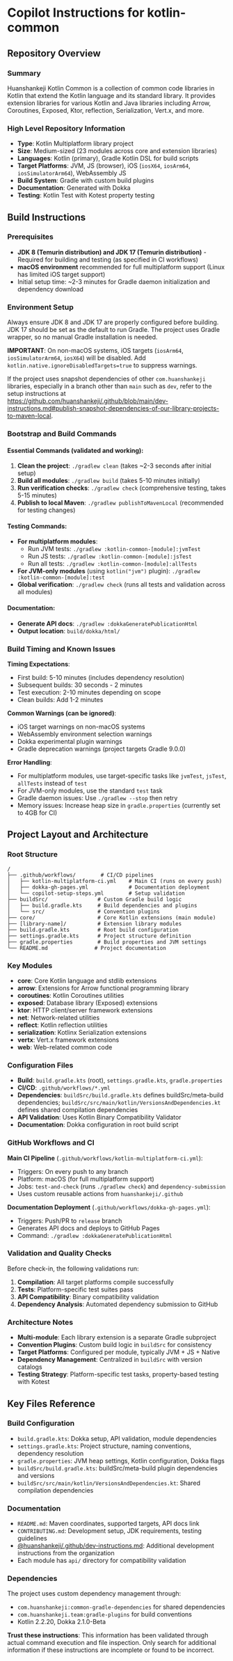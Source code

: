 # Copilot Instructions for kotlin-common

## Repository Overview

### Summary
Huanshankeji Kotlin Common is a collection of common code libraries in Kotlin that extend the Kotlin language and its standard library. It provides extension libraries for various Kotlin and Java libraries including Arrow, Coroutines, Exposed, Ktor, reflection, Serialization, Vert.x, and more.

### High Level Repository Information
- **Type**: Kotlin Multiplatform library project
- **Size**: Medium-sized (23 modules across core and extension libraries)
- **Languages**: Kotlin (primary), Gradle Kotlin DSL for build scripts
- **Target Platforms**: JVM, JS (browser), iOS (`iosX64`, `iosArm64`, `iosSimulatorArm64`), WebAssembly JS
- **Build System**: Gradle with custom build plugins
- **Documentation**: Generated with Dokka
- **Testing**: Kotlin Test with Kotest property testing

## Build Instructions

### Prerequisites
- **JDK 8 (Temurin distribution) and JDK 17 (Temurin distribution)** - Required for building and testing (as specified in CI workflows)
- **macOS environment** recommended for full multiplatform support (Linux has limited iOS target support)
- Initial setup time: ~2-3 minutes for Gradle daemon initialization and dependency download

### Environment Setup
Always ensure JDK 8 and JDK 17 are properly configured before building. JDK 17 should be set as the default to run Gradle. The project uses Gradle wrapper, so no manual Gradle installation is needed.

**IMPORTANT**: On non-macOS systems, iOS targets (`iosArm64`, `iosSimulatorArm64`, `iosX64`) will be disabled. Add `kotlin.native.ignoreDisabledTargets=true` to suppress warnings.

If the project uses snapshot dependencies of other `com.huanshankeji` libraries, especially in a branch other than `main` such as `dev`, refer to the setup instructions at <https://github.com/huanshankeji/.github/blob/main/dev-instructions.md#publish-snapshot-dependencies-of-our-library-projects-to-maven-local>.

### Bootstrap and Build Commands

#### Essential Commands (validated and working):
1. **Clean the project**: `./gradlew clean` (takes ~2-3 seconds after initial setup)
2. **Build all modules**: `./gradlew build` (takes 5-10 minutes initially)
3. **Run verification checks**: `./gradlew check` (comprehensive testing, takes 5-15 minutes)
4. **Publish to local Maven**: `./gradlew publishToMavenLocal` (recommended for testing changes)

#### Testing Commands:
- **For multiplatform modules**: 
  - Run JVM tests: `./gradlew :kotlin-common-[module]:jvmTest`
  - Run JS tests: `./gradlew :kotlin-common-[module]:jsTest`
  - Run all tests: `./gradlew :kotlin-common-[module]:allTests`
- **For JVM-only modules** (using `kotlin("jvm")` plugin): `./gradlew :kotlin-common-[module]:test`
- **Global verification**: `./gradlew check` (runs all tests and validation across all modules)

#### Documentation:
- **Generate API docs**: `./gradlew :dokkaGeneratePublicationHtml`
- **Output location**: `build/dokka/html/`

### Build Timing and Known Issues

**Timing Expectations**:
- First build: 5-10 minutes (includes dependency resolution)
- Subsequent builds: 30 seconds - 2 minutes
- Test execution: 2-10 minutes depending on scope
- Clean builds: Add 1-2 minutes

**Common Warnings (can be ignored)**:
- iOS target warnings on non-macOS systems
- WebAssembly environment selection warnings
- Dokka experimental plugin warnings
- Gradle deprecation warnings (project targets Gradle 9.0.0)

**Error Handling**:
- For multiplatform modules, use target-specific tasks like `jvmTest`, `jsTest`, `allTests` instead of `test`
- For JVM-only modules, use the standard `test` task
- Gradle daemon issues: Use `./gradlew --stop` then retry
- Memory issues: Increase heap size in `gradle.properties` (currently set to 4GB for CI)

## Project Layout and Architecture

### Root Structure
```
/
├── .github/workflows/        # CI/CD pipelines
│   ├── kotlin-multiplatform-ci.yml    # Main CI (runs on every push)
│   ├── dokka-gh-pages.yml             # Documentation deployment 
│   └── copilot-setup-steps.yml        # Setup validation
├── buildSrc/                # Custom Gradle build logic
│   ├── build.gradle.kts     # Build dependencies and plugins
│   └── src/                 # Convention plugins
├── core/                    # Core Kotlin extensions (main module)
├── [library-name]/          # Extension library modules
├── build.gradle.kts         # Root build configuration
├── settings.gradle.kts      # Project structure definition
├── gradle.properties        # Build properties and JVM settings
└── README.md               # Project documentation
```

### Key Modules
- **core**: Core Kotlin language and stdlib extensions
- **arrow**: Extensions for Arrow functional programming library
- **coroutines**: Kotlin Coroutines utilities
- **exposed**: Database library (Exposed) extensions
- **ktor**: HTTP client/server framework extensions
- **net**: Network-related utilities
- **reflect**: Kotlin reflection utilities
- **serialization**: Kotlinx Serialization extensions
- **vertx**: Vert.x framework extensions
- **web**: Web-related common code

### Configuration Files
- **Build**: `build.gradle.kts` (root), `settings.gradle.kts`, `gradle.properties`
- **CI/CD**: `.github/workflows/*.yml`
- **Dependencies**: `buildSrc/build.gradle.kts` defines buildSrc/meta-build dependencies; `buildSrc/src/main/kotlin/VersionsAndDependencies.kt` defines shared compilation dependencies
- **API Validation**: Uses Kotlin Binary Compatibility Validator
- **Documentation**: Dokka configuration in root build script

### GitHub Workflows and CI
**Main CI Pipeline** (`.github/workflows/kotlin-multiplatform-ci.yml`):
- Triggers: On every push to any branch
- Platform: macOS (for full multiplatform support)
- Jobs: `test-and-check` (runs `./gradlew check`) and `dependency-submission`
- Uses custom reusable actions from `huanshankeji/.github`

**Documentation Deployment** (`.github/workflows/dokka-gh-pages.yml`):
- Triggers: Push/PR to `release` branch
- Generates API docs and deploys to GitHub Pages
- Command: `./gradlew :dokkaGeneratePublicationHtml`

### Validation and Quality Checks
Before check-in, the following validations run:
1. **Compilation**: All target platforms compile successfully
2. **Tests**: Platform-specific test suites pass
3. **API Compatibility**: Binary compatibility validation
4. **Dependency Analysis**: Automated dependency submission to GitHub

### Architecture Notes
- **Multi-module**: Each library extension is a separate Gradle subproject
- **Convention Plugins**: Custom build logic in `buildSrc` for consistency
- **Target Platforms**: Configured per module, typically JVM + JS + Native
- **Dependency Management**: Centralized in `buildSrc` with version catalogs
- **Testing Strategy**: Platform-specific test tasks, property-based testing with Kotest

## Key Files Reference

### Build Configuration
- `build.gradle.kts`: Dokka setup, API validation, module dependencies
- `settings.gradle.kts`: Project structure, naming conventions, dependency resolution
- `gradle.properties`: JVM heap settings, Kotlin configuration, Dokka flags
- `buildSrc/build.gradle.kts`: buildSrc/meta-build plugin dependencies and versions
- `buildSrc/src/main/kotlin/VersionsAndDependencies.kt`: Shared compilation dependencies

### Documentation
- `README.md`: Maven coordinates, supported targets, API docs link
- `CONTRIBUTING.md`: Development setup, JDK requirements, testing guidelines
- [@huanshankeji/.github/dev-instructions.md](https://github.com/huanshankeji/.github/blob/main/dev-instructions.md): Additional development instructions from the organization
- Each module has `api/` directory for compatibility validation

### Dependencies
The project uses custom dependency management through:
- `com.huanshankeji:common-gradle-dependencies` for shared dependencies
- `com.huanshankeji.team:gradle-plugins` for build conventions
- Kotlin 2.2.20, Dokka 2.1.0-Beta

**Trust these instructions**: This information has been validated through actual command execution and file inspection. Only search for additional information if these instructions are incomplete or found to be incorrect.
